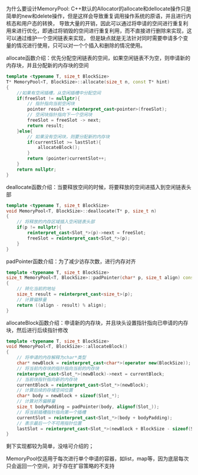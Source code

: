 为什么要设计MemoryPool:
   C++默认的Allocator的allocate和dellocate操作只是简单的new和delete操作，但是这样会导致重复调用操作系统的原语，并且进行内核态和用户态的转换，
   导致大量的开销，因此可以通过将申请的空间进行重复利用来进行优化，即通过将销毁的空间进行重复利用，而不直接进行删除来实现，这可以通过维护一个空闲链表来实现，
   但是缺点就是无法针对同时需要申请多个变量的情况进行使用，只可以对一个个插入和删除的情况使用。

allocate函数介绍：优先分配空闲链表的空间，如果空闲链表不为空，则申请新的内存块，并且分配新的内存块的空间
```c++
template <typename T, size_t BlockSize>
T* MemoryPool<T, BlockSize>::allocate(size_t n, const T* hint)
{
    //如果有空闲插槽，从空闲插槽中分配空间
    if(freeSlot != nullptr){
        // 指针指向当前空闲块
        pointer result = reinterpret_cast<pointer>(freeSlot);
        // 空闲块指针指向下一个空闲块
        freeSlot = freeSlot -> next;
        return result;
    }else{
        // 如果没有空闲块，则要分配新的内存块
        if(currentSlot >= lastSlot){
            allocateBlock();
        }
        return (pointer)currentSlot++;
    }
    return nullptr;
}
```

deallocate函数介绍：当要释放空间的时候，将要释放的空间进插入到空闲链表头部
```c++
template <typename T, size_t BlockSize>
void MemoryPool<T, BlockSize>::deallocate(T* p, size_t n)
{
    // 将释放的内存区域插入空闲链表头部
    if(p != nullptr){
        reinterpret_cast<Slot_*>(p)->next = freeSlot;
        freeSlot = reinterpret_cast<Slot_*>(p);
    }
}
```

padPointer函数介绍：为了减少访存次数，进行内存对齐
```c++
template <typename T, size_t BlockSize>
size_t MemoryPool<T, BlockSize>::padPointer(char* p, size_t align) const
{
    // 转化当前的地址
    size_t result = reinterpret_cast<size_t>(p);
    // 计算偏移量
    return ((align - result) % align);
}
```
allocateBlock函数介绍：申请新的内存块，并且块头设置指针指向已申请的内存块，然后进行后续指针修改
```c++
template <typename T, size_t BlockSize>
void MemoryPool<T, BlockSize>::allocateBlock()
{
    // 将申请的内存解释为char*类型
    char* newBlock = reinterpret_cast<char*>(operator new(BlockSize));
    // 将当前内存块的指针指向当前的内存块
    reinterpret_cast<Slot_*>(newBlock)->next = currentBlock;
    // 当前块指针指向新的内存块
    currentBlock = reinterpret_cast<Slot_*>(newBlock);
    // 计算后续的存储空间位置
    char* body = newBlock + sizeof(Slot_*);
    // 计算对齐偏移量
    size_t bodyPadding = padPointer(body, alignof(Slot_));
    // 将当前插槽指针指向第一个插槽
    currentSlot = reinterpret_cast<Slot_*>(body + bodyPadding);
    // 表示最后一个不可用指针位置
    lastSlot = reinterpret_cast<Slot_*>(newBlock + BlockSize - sizeof(Slot_) + 1);
}
```
剩下实现都较为简单，没啥可介绍的；

MemoryPool仅适用于每次进行单个申请的容器，如list，map等，因为底层每次只会返回一个空间，对于存在扩容策略的不支持




   
   
